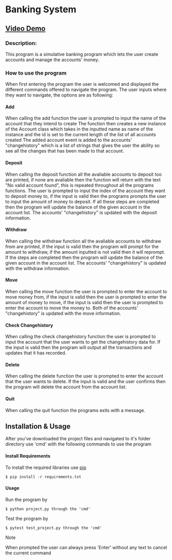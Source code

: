 # Banking System
## [Video Demo](youtube.com)
### Description:
This program is a simulative banking program which lets the user create accounts and manage the accounts' money.

### How to use the program
When first entering the program the user is welcomed and displayed the different commands offered to navigate the program.
The user inputs where they want to navigate, the options are as following:
#### Add
When calling the add function the user is prompted to input the name of the account that they intend to create
The function then creates a new instance of the Account class which takes in the inputted name as name of the instance and the id is set to the current length of the list of all accounts created
The added account event is added to the accounts' "changehistory" which is a list of strings that gives the user the ability so see all the changes that has been made to that account.
#### Deposit
When calling the deposit function all the avaliable accounts to deposit too are printed, if none are avaliable then the function will return with the text "No valid account found", this is repeated throughout all the programs functions. The user is prompted to input the index of the account they want to deposit money to, if the input is valid then the programs prompts the user to input the amount of money to deposit. If all these steps are completed then the program will update the balance of the given account in the account list.
The accounts' "changehistory" is updated with the deposit information.
#### Withdraw
When calling the withdraw function all the avaliable accounts to withdraw from are printed,
if the input is valid then the program will prompt for the amount to withdraw, if the amount inputted is not valid then it will reprompt. If the steps are completed then the program will update the balance of the given account in the account list.
The accounts' "changehistory" is updated with the withdraw information.
#### Move
When calling the move function the user is prompted to enter the account to move money from, if the input is valid then the user is prompted to enter the amount of money to move, if the input is valid then the user is prompted to enter the account to move the money to.
Both of the accounts' "changehistory" is updated with the move information.
#### Check Changehistory
When calling the check changehistory function the user is prompted to input the account that the user wants to get the changehistory data for. If the input is valid then the program will output all the transactions and updates that it has recorded.
#### Delete
When calling the delete function the user is prompted to enter the account that the user wants to delete. If the input is valid and the user confirms then the program will delete the account from the account list.
#### Quit
When calling the quit function the programs exits with a message.

## Installation & Usage
After you've downloaded the project files and navigated to it's folder directory use 'cmd' with the following commands to use the program
#### Install Requirements
To install the required libraries use [pip](https://pip.pypa.io/en/stable/)
```
$ pip install -r requirements.txt
```
#### Usage
Run the program by
```
$ python project.py through the 'cmd'
```
Test the program by
```
$ pytest test_project.py through the 'cmd'
```
>[!NOTE]
When prompted the user can always press 'Enter' without any text to cancel the current command
